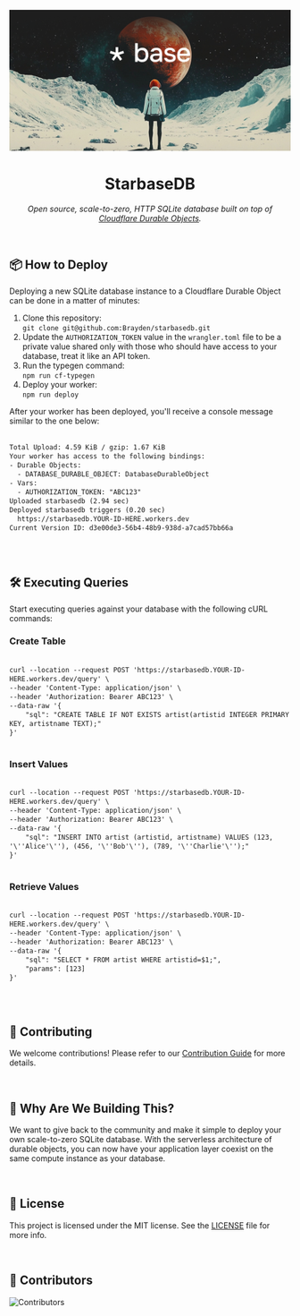 <p align="center">
  <a href="https://starbasedb.com">
    <img alt="StarbaseDB – Scale-to-zero HTTP SQLite database" src="https://github.com/Brayden/starbasedb/blob/main/banner.png?raw=true" width="1280">
  </a>
</p>

<h1 align="center">StarbaseDB</h1>
<p align="center">
  <i>Open source, scale-to-zero, HTTP SQLite database built on top of <a href="https://developers.cloudflare.com/durable-objects/" target="_blank">Cloudflare Durable Objects</a>.</i>
</p>
<br />
<h2>📦 How to Deploy</h2>
<p>Deploying a new SQLite database instance to a Cloudflare Durable Object can be done in a matter of minutes:</p>

<ol>
  <li>Clone this repository:<br>
    <code>git clone git@github.com:Brayden/starbasedb.git</code>
  </li>
  <li>Update the <code>AUTHORIZATION_TOKEN</code> value in the <code>wrangler.toml</code> file to be a private value shared only with those who should have access to your database, treat it like an API token.</li>
  <li>Run the typegen command:<br>
    <code>npm run cf-typegen</code>
  </li>
  <li>Deploy your worker:<br>
    <code>npm run deploy</code>
  </li>
</ol>

<p>After your worker has been deployed, you'll receive a console message similar to the one below:</p>

<pre>
<code>
Total Upload: 4.59 KiB / gzip: 1.67 KiB
Your worker has access to the following bindings:
- Durable Objects:
  - DATABASE_DURABLE_OBJECT: DatabaseDurableObject
- Vars:
  - AUTHORIZATION_TOKEN: "ABC123"
Uploaded starbasedb (2.94 sec)
Deployed starbasedb triggers (0.20 sec)
  https://starbasedb.YOUR-ID-HERE.workers.dev
Current Version ID: d3e00de3-56b4-48b9-938d-a7cad57bb66a
</code>
</pre>

<br />
<h2>🛠️ Executing Queries</h2>
<p>Start executing queries against your database with the following cURL commands:</p>

<h3>Create Table</h3>
<pre>
<code>
curl --location --request POST 'https://starbasedb.YOUR-ID-HERE.workers.dev/query' \
--header 'Content-Type: application/json' \
--header 'Authorization: Bearer ABC123' \
--data-raw '{
    "sql": "CREATE TABLE IF NOT EXISTS artist(artistid INTEGER PRIMARY KEY, artistname TEXT);"
}'
</code>
</pre>

<h3>Insert Values</h3>
<pre>
<code>
curl --location --request POST 'https://starbasedb.YOUR-ID-HERE.workers.dev/query' \
--header 'Content-Type: application/json' \
--header 'Authorization: Bearer ABC123' \
--data-raw '{
    "sql": "INSERT INTO artist (artistid, artistname) VALUES (123, '\''Alice'\''), (456, '\''Bob'\''), (789, '\''Charlie'\'');"
}'
</code>
</pre>

<h3>Retrieve Values</h3>
<pre>
<code>
curl --location --request POST 'https://starbasedb.YOUR-ID-HERE.workers.dev/query' \
--header 'Content-Type: application/json' \
--header 'Authorization: Bearer ABC123' \
--data-raw '{
    "sql": "SELECT * FROM artist WHERE artistid=$1;",
    "params": [123]
}'
</code>
</pre>

<br />
<h2>🤝 Contributing</h2>
<p>We welcome contributions! Please refer to our <a href="./CONTRIBUTING.md">Contribution Guide</a> for more details.</p>

<br />
<h2>🔧 Why Are We Building This?</h2>
<p>We want to give back to the community and make it simple to deploy your own scale-to-zero SQLite database. With the serverless architecture of durable objects, you can now have your application layer coexist on the same compute instance as your database.</p>

<br />
<h2>📄 License</h2>
<p>This project is licensed under the MIT license. See the <a href="./LICENSE.txt">LICENSE</a> file for more info.</p>

<br />
<h2>👥 Contributors</h2>
<p>
  <img align="left" src="https://contributors-img.web.app/image?repo=brayden/starbasedb" alt="Contributors"/>
</p>